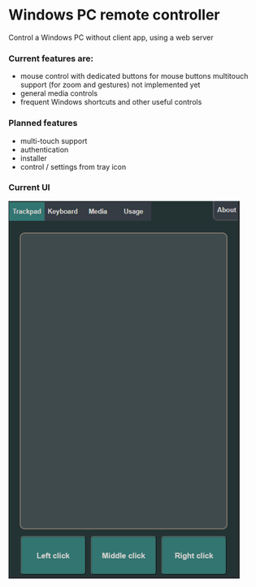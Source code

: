 # Windows PC remote controller
Control a Windows PC without client app, using a web server

### Current features are:

- mouse control with dedicated buttons for mouse buttons
multitouch support (for zoom and gestures) not implemented yet
- general media controls
- frequent Windows shortcuts and other useful controls


### Planned features
- multi-touch support
- authentication
- installer
- control / settings from tray icon

### Current UI

![Example image](https://raw.githubusercontent.com/alexkallai/pc-remote-controller/main/example_images/mouse_page.PNG)
